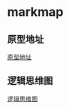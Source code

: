 # markmap


## 原型地址

[原型地址](https://www.processon.com/apps/62731a1de0b34d07454ca013)

## 逻辑思维图

[逻辑思维图](http://x.ppst.top/help)
